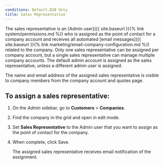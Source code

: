 ```yaml
---
conditions: Default.B2B Only
title: Sales Representative
---
```


The sales representative is an [Admin user]({{ site.baseurl }}{% link system/permissions.md %}) who is assigned as the point of contact for a company account and receives all automated [email messages]({{ site.baseurl }}{% link marketing/email-company-configuration.md %}) related to the company. Only one sales representative can be assigned per company account, but a single sales representative can manage multiple company accounts. The default admin account is assigned as the sales representative, unless a different admin user is assigned.

The name and email address of the assigned sales representative is visible to company members from the company account and quotes page.

## To assign a sales representative:

1. On the _Admin_ sidebar, go to **Customers** > **Companies**.

1. Find the company in the grid and open in edit mode.

1. Set **Sales Representative** to the Admin user that you want to assign as the point of contact for the company.

1. When complete, click <span class="btn">Save</span>.

    The assigned sales representative receives email notification of the assignment.
